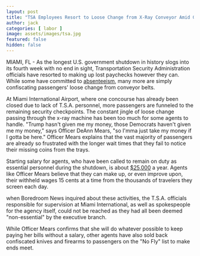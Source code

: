 ```yaml
---
layout: post
title: "TSA Employees Resort to Loose Change from X-Ray Conveyor Amid Gov Shutdown"
author: jack
categories: [ labor ]
image: assets/images/tsa.jpg
featured: false
hidden: false
---
```


MIAMI, FL - As the longest U.S. government shutdown in history slogs into its fourth week with no end in sight, Transportation Security Administration officials have resorted to making up lost paychecks however they can. While some have committed to [absenteeism](https://www.nytimes.com/2019/01/04/us/politics/tsa-government-shutdown-sick-leave.html), many more are simply confiscating passengers' loose change from conveyor belts.

At Miami International Airport, where one concourse has already been closed due to lack of T.S.A. personnel, more passengers are funneled to the remaining security checkpoints. The constant jingle of loose change passing through the x-ray machine has been too much for some agents to handle. "Trump hasn't given me my money, those Democrats haven't given me my money," says Officer DeAnn Mears, "so I'mma just take my money if I gotta be here." Officer Mears explains that the vast majority of passengers are already so frustrated with the longer wait times that they fail to notice their missing coins from the trays. 

Starting salary for agents, who have been called to remain on duty as essential personnel during the shutdown, is about [$25,000](https://www.federallawenforcement.org/tsa/) a year. Agents like Officer Mears believe that they can make up, or even improve upon, their withheld wages 15 cents at a time from the thousands of travelers they screen each day. 

when Boredroom News inquired about these activities, the T.S.A. officials responsible for supervision at Miami International, as well as spokespeople for the agency itself, could not be reached as they had all been deemed "non-essential" by the executive branch.

While Officer Mears confirms that she will do whatever possible to keep paying her bills without a salary, other agents have also sold back confiscated knives and firearms to passengers on the "No Fly" list to make ends meet.